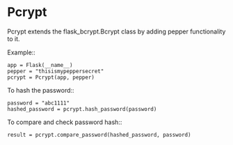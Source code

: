 # Pcrypt
Pcrypt extends the flask_bcrypt.Bcrypt class by adding pepper functionality to it.

Example::

    app = Flask(__name__)
    pepper = "thisismypeppersecret"
    pcrypt = Pcrypt(app, pepper)

To hash the password::

    password = "abc1111"
    hashed_password = pcrypt.hash_password(password)

To compare and check password hash::

    result = pcrypt.compare_password(hashed_password, password)
